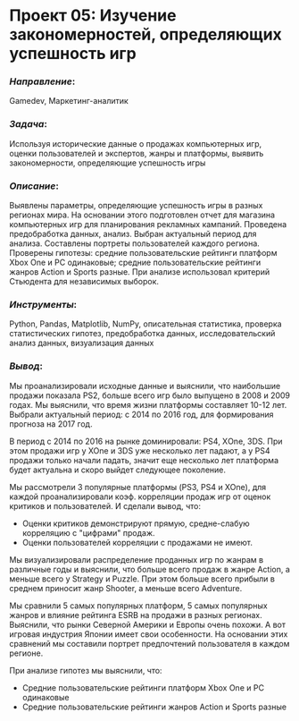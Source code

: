 # Проект 05: Изучение закономерностей, определяющих успешность игр

### *Направление*: 
Gamedev, Маркетинг-аналитик

### *Задача*: 
Используя исторические данные о продажах компьютерных игр, оценки пользователей и экспертов, жанры и платформы, выявить закономерности, определяющие успешность игры 

### *Описание*:
Выявлены параметры, определяющие успешность игры в разных регионах мира. На основании этого подготовлен отчет для магазина компьютерных игр для планирования
рекламных кампаний. Проведена предобработка данных, анализ. Выбран актуальный период для анализа. Составлены портреты пользователей каждого региона. Проверены
гипотезы: средние пользовательские рейтинги платформ Xbox One и PC одинаковые; средние пользовательские рейтинги жанров Action и Sports разные. При анализе использовал критерий Стьюдента для независимых выборок.

### *Инструменты*: 
Python, Pandas, Matplotlib, NumPy, описательная статистика, проверка статистических гипотез, предобработка данных, исследовательский анализ данных, визуализация данных

### *Вывод*:
Мы проанализировали исходные данные и выяснили, что наибольшие продажи показала PS2, больше всего игр было выпущено в 2008 и 2009 годах. Мы выяснили, что время жизни платформы составляет 10-12 лет. Выбрали актуальный период: с 2014 по 2016 год, для формирования прогноза на 2017 год.

В период с 2014 по 2016 на рынке доминировали: PS4, ХOne, 3DS. При этом продажи игр у XOne и 3DS уже несколько лет падают, а у PS4 продажи только начали падать, значит еще несколько лет платформа будет актуальна и скоро выйдет следующее поколение.<br>

Мы рассмотрели 3 популярные платформы (PS3, PS4 и XOne), для каждой проанализировали коэф. корреляции продаж игр от оценок критиков и пользователей. И сделали вывод, что:
 - Оценки критиков демонстрируют прямую, средне-слабую корреляцию с "цифрами" продаж.
 - Оценки пользователей корреляции с продажами не имеют.<br>

Мы визуализировали распределение проданных игр по жанрам в различные годы и выяснили, что больше всего продаж в жанре Action, а меньше всего у Strategy и Puzzle. При этом больше всего прибыли в среднем приносит жанр Shooter, а меньше всего Adventure.

Мы сравнили 5 самых популярных платформ, 5 самых популярных жанров и влияние рейтинга ESRB на продажи в разных регионах. Выяснили, что рынки Северной Америки и Европы очень похожи. А вот игровая индустрия Японии имеет свои особенности. На основании этих сравнений мы составили портрет предпочтений пользователя в каждом регионе.

При анализе гипотез мы выяснили, что:
 - Средние пользовательские рейтинги платформ Xbox One и PC одинаковые
 - Средние пользовательские рейтинги жанров Action и Sports разные
